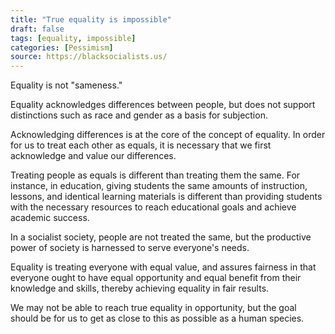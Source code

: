 ```yaml
---
title: "True equality is impossible"
draft: false
tags: [equality, impossible]
categories: [Pessimism]
source: https://blacksocialists.us/
---
```


Equality is not "sameness."  
  
Equality acknowledges differences between people, but does not support distinctions such as race and gender as a basis for subjection.  
  
Acknowledging differences is at the core of the concept of equality. In order for us to treat each other as equals, it is necessary that we first acknowledge and value our differences.  
  
Treating people as equals is different than treating them the same. For instance, in education, giving students the same amounts of instruction, lessons, and identical learning materials is different than providing students with the necessary resources to reach educational goals and achieve academic success.  
  
In a socialist society, people are not treated the same, but the productive power of society is harnessed to serve everyone's needs.  
  
Equality is treating everyone with equal value, and assures fairness in that everyone ought to have equal opportunity and equal benefit from their knowledge and skills, thereby achieving equality in fair results.  
  
We may not be able to reach true equality in opportunity, but the goal should be for us to get as close to this as possible as a human species.

